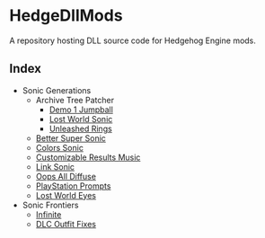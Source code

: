 # HedgeDllMods
A repository hosting DLL source code for Hedgehog Engine mods.

## Index
- Sonic Generations
  - Archive Tree Patcher
    - [Demo 1 Jumpball](Source/bb/ArchiveTreePatcher/Demo1Jumpball)
    - [Lost World Sonic](Source/bb/ArchiveTreePatcher/SLWSonic)
    - [Unleashed Rings](Source/bb/ArchiveTreePatcher/UnleashedRings)
  - [Better Super Sonic](Source/bb/BetterSuperSonic)
  - [Colors Sonic](Source/bb/ColorsSonic)
  - [Customizable Results Music](Source/bb/CustomizableResultsMusic)
  - [Link Sonic](Source/bb/LinkSonic)
  - [Oops All Diffuse](Source/bb/OopsAllDiffuse)
  - [PlayStation Prompts](Source/bb/PlayStationPrompts)
  - [Lost World Eyes](Source/bb/SLWEyes)
- Sonic Frontiers
  - [Infinite](Source/rangers/Infinite)
  - [DLC Outfit Fixes](Source/rangers/DLCOutfitFixes)
